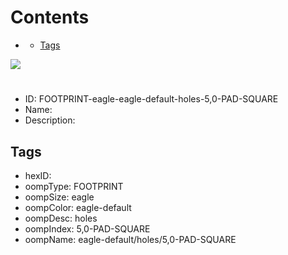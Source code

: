 



Contents
========

* [](#)
	* [Tags](#tags)
  
![][im]
# 

- ID: FOOTPRINT-eagle-eagle-default-holes-5,0-PAD-SQUARE
- Name: 
- Description: 

## Tags

- hexID: 
- oompType: FOOTPRINT
- oompSize: eagle
- oompColor: eagle-default
- oompDesc: holes
- oompIndex: 5,0-PAD-SQUARE
- oompName: eagle-default/holes/5,0-PAD-SQUARE



[im]: image.png
